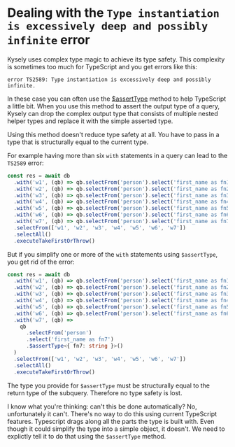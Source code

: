 # Dealing with the `Type instantiation is excessively deep and possibly infinite` error

Kysely uses complex type magic to achieve its type safety. This complexity is sometimes
too much for TypeScript and you get errors like this:

```
error TS2589: Type instantiation is excessively deep and possibly infinite.
```

In these case you can often use the [$assertType](https://kysely-org.github.io/kysely/classes/SelectQueryBuilder.html#_assertType)
method to help TypeScript a little bit. When you use this method to assert the output type of a query, Kysely can drop the
complex output type that consists of multiple nested helper types and replace it with the simple asserted type.

Using this method doesn't reduce type safety at all. You have to pass in a type that is structurally equal to the current type.

For example having more than six `with` statements in a query can lead to the `TS2589` error:

```ts
const res = await db
  .with('w1', (qb) => qb.selectFrom('person').select('first_name as fn1'))
  .with('w2', (qb) => qb.selectFrom('person').select('first_name as fn2'))
  .with('w3', (qb) => qb.selectFrom('person').select('first_name as fn3'))
  .with('w4', (qb) => qb.selectFrom('person').select('first_name as fn4'))
  .with('w5', (qb) => qb.selectFrom('person').select('first_name as fn5'))
  .with('w6', (qb) => qb.selectFrom('person').select('first_name as fn6'))
  .with('w7', (qb) => qb.selectFrom('person').select('first_name as fn7'))
  .selectFrom(['w1', 'w2', 'w3', 'w4', 'w5', 'w6', 'w7'])
  .selectAll()
  .executeTakeFirstOrThrow()
```

But if you simplify one or more of the `with` statements using `$assertType`, you get rid of the error:

```ts
const res = await db
  .with('w1', (qb) => qb.selectFrom('person').select('first_name as fn1'))
  .with('w2', (qb) => qb.selectFrom('person').select('first_name as fn2'))
  .with('w3', (qb) => qb.selectFrom('person').select('first_name as fn3'))
  .with('w4', (qb) => qb.selectFrom('person').select('first_name as fn4'))
  .with('w5', (qb) => qb.selectFrom('person').select('first_name as fn5'))
  .with('w6', (qb) => qb.selectFrom('person').select('first_name as fn6'))
  .with('w7', (qb) =>
    qb
      .selectFrom('person')
      .select('first_name as fn7')
      .$assertType<{ fn7: string }>()
  )
  .selectFrom(['w1', 'w2', 'w3', 'w4', 'w5', 'w6', 'w7'])
  .selectAll()
  .executeTakeFirstOrThrow()
```

The type you provide for `$assertType` must be structurally equal to the return type of the subquery. Therefore no type safety is lost.

I know what you're thinking: can't this be done automatically? No, unfortunately it can't. There's no way to do this using current
TypeScript features. Typescript drags along all the parts the type is built with. Even though it could simplify the type into
a simple object, it doesn't. We need to explictly tell it to do that using the `$assertType` method.
